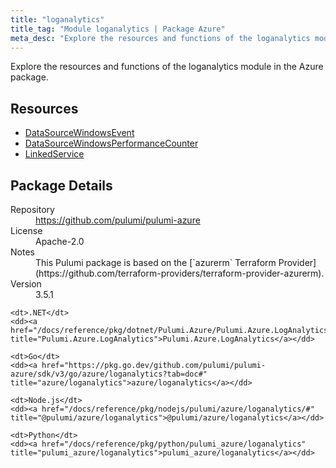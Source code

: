 ```yaml
---
title: "loganalytics"
title_tag: "Module loganalytics | Package Azure"
meta_desc: "Explore the resources and functions of the loganalytics module in the Azure package."
---
```


<!-- WARNING: this file was generated by Pulumi Docs Generator. -->
<!-- Do not edit by hand unless you're certain you know what you are doing! -->

Explore the resources and functions of the loganalytics module in the Azure package.

<h2 id="resources">Resources</h2>
<ul class="api">
    <li><a href="datasourcewindowsevent" title="DataSourceWindowsEvent"><span class="symbol resource"></span>DataSourceWindowsEvent</a></li>
    <li><a href="datasourcewindowsperformancecounter" title="DataSourceWindowsPerformanceCounter"><span class="symbol resource"></span>DataSourceWindowsPerformanceCounter</a></li>
    <li><a href="linkedservice" title="LinkedService"><span class="symbol resource"></span>LinkedService</a></li>
</ul>

<h2 id="package-details">Package Details</h2>
<dl class="package-details">
	<dt>Repository</dt>
	<dd><a href="https://github.com/pulumi/pulumi-azure">https://github.com/pulumi/pulumi-azure</a></dd>
	<dt>License</dt>
	<dd>Apache-2.0</dd>
	<dt>Notes</dt>
	<dd>This Pulumi package is based on the [`azurerm` Terraform Provider](https://github.com/terraform-providers/terraform-provider-azurerm).</dd>
	<dt>Version</dt>
	<dd>3.5.1</dd>
</dl>



<dl class="tabular">

    <dt>.NET</dt>
    <dd><a href="/docs/reference/pkg/dotnet/Pulumi.Azure/Pulumi.Azure.LogAnalytics.html" title="Pulumi.Azure.LogAnalytics">Pulumi.Azure.LogAnalytics</a></dd>

    <dt>Go</dt>
    <dd><a href="https://pkg.go.dev/github.com/pulumi/pulumi-azure/sdk/v3/go/azure/loganalytics?tab=doc#" title="azure/loganalytics">azure/loganalytics</a></dd>

    <dt>Node.js</dt>
    <dd><a href="/docs/reference/pkg/nodejs/pulumi/azure/loganalytics/#" title="@pulumi/azure/loganalytics">@pulumi/azure/loganalytics</a></dd>

    <dt>Python</dt>
    <dd><a href="/docs/reference/pkg/python/pulumi_azure/loganalytics" title="pulumi_azure/loganalytics">pulumi_azure/loganalytics</a></dd>

</dl>

